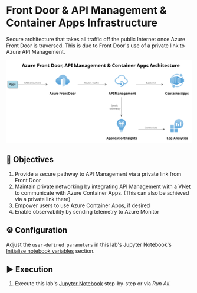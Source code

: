 # Front Door & API Management & Container Apps Infrastructure

Secure architecture that takes all traffic off the public Internet once Azure Front Door is traversed. This is due to Front Door's use of a private link to Azure API Management.

<img src="./Azure Front Door, API Management & Container Apps Architecture.svg" alt="Diagram showing Azure Front Door, API Management, and Container Apps architecture. Azure Front Door routes traffic to API Management, which then routes to Container Apps. Telemetry is sent to Azure Monitor." title="Azure Front Door, API Management & Container Apps Architecture" width="1000" />

## 🎯 Objectives

1. Provide a secure pathway to API Management via a private link from Front Door
1. Maintain private networking by integrating API Management with a VNet to communicate with Azure Container Apps. (This can also be achieved via a private link there)
1. Empower users to use Azure Container Apps, if desired
1. Enable observability by sending telemetry to Azure Monitor

## ⚙️ Configuration

Adjust the `user-defined parameters` in this lab's Jupyter Notebook's [Initialize notebook variables](./create.ipynb#initialize-notebook-variables) section.

## ▶️ Execution

1. Execute this lab's [Jupyter Notebook](./create.ipynb) step-by-step or via _Run All_.